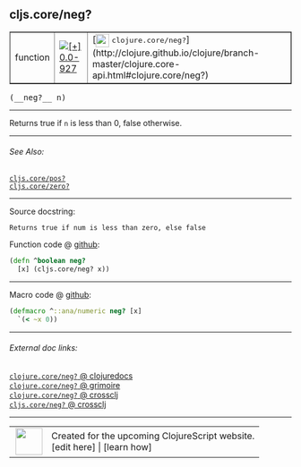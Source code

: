 ## cljs.core/neg?



 <table border="1">
<tr>
<td>function</td>
<td><a href="https://github.com/cljsinfo/cljs-api-docs/tree/0.0-927"><img valign="middle" alt="[+] 0.0-927" title="Added in 0.0-927" src="https://img.shields.io/badge/+-0.0--927-lightgrey.svg"></a> </td>
<td>
[<img height="24px" valign="middle" src="http://i.imgur.com/1GjPKvB.png"> <samp>clojure.core/neg?</samp>](http://clojure.github.io/clojure/branch-master/clojure.core-api.html#clojure.core/neg?)
</td>
</tr>
</table>


 <samp>
(__neg?__ n)<br>
</samp>

---

Returns true if `n` is less than 0, false otherwise.

---


###### See Also:

[`cljs.core/pos?`](cljs.core_posQMARK.md)<br>
[`cljs.core/zero?`](cljs.core_zeroQMARK.md)<br>

---


Source docstring:

```
Returns true if num is less than zero, else false
```


Function code @ [github](https://github.com/clojure/clojurescript/blob/r2723/src/cljs/cljs/core.cljs#L2174-L2176):

```clj
(defn ^boolean neg?
  [x] (cljs.core/neg? x))
```

<!--
Repo - tag - source tree - lines:

 <pre>
clojurescript @ r2723
└── src
    └── cljs
        └── cljs
            └── <ins>[core.cljs:2174-2176](https://github.com/clojure/clojurescript/blob/r2723/src/cljs/cljs/core.cljs#L2174-L2176)</ins>
</pre>

-->

---

Macro code @ [github](https://github.com/clojure/clojurescript/blob/r2723/src/clj/cljs/core.clj#L472-L473):

```clj
(defmacro ^::ana/numeric neg? [x]
  `(< ~x 0))
```

<!--
Repo - tag - source tree - lines:

 <pre>
clojurescript @ r2723
└── src
    └── clj
        └── cljs
            └── <ins>[core.clj:472-473](https://github.com/clojure/clojurescript/blob/r2723/src/clj/cljs/core.clj#L472-L473)</ins>
</pre>
-->

---


###### External doc links:

[`clojure.core/neg?` @ clojuredocs](http://clojuredocs.org/clojure.core/neg_q)<br>
[`clojure.core/neg?` @ grimoire](http://conj.io/store/v1/org.clojure/clojure/1.7.0-beta3/clj/clojure.core/neg%3F/)<br>
[`clojure.core/neg?` @ crossclj](http://crossclj.info/fun/clojure.core/neg%3F.html)<br>
[`cljs.core/neg?` @ crossclj](http://crossclj.info/fun/cljs.core.cljs/neg%3F.html)<br>

---

 <table>
<tr><td>
<img valign="middle" align="right" width="48px" src="http://i.imgur.com/Hi20huC.png">
</td><td>
Created for the upcoming ClojureScript website.<br>
[edit here] | [learn how]
</td></tr></table>

[edit here]:https://github.com/cljsinfo/cljs-api-docs/blob/master/cljsdoc/cljs.core_negQMARK.cljsdoc
[learn how]:https://github.com/cljsinfo/cljs-api-docs/wiki/cljsdoc-files

<!--

This information was too distracting to show to readers, but I'll leave it
commented here since it is helpful to:

- pretty-print the data used to generate this document
- and show how to retrieve that data



The API data for this symbol:

```clj
{:description "Returns true if `n` is less than 0, false otherwise.",
 :return-type boolean,
 :ns "cljs.core",
 :name "neg?",
 :signature ["[n]"],
 :history [["+" "0.0-927"]],
 :type "function",
 :related ["cljs.core/pos?" "cljs.core/zero?"],
 :full-name-encode "cljs.core_negQMARK",
 :source {:code "(defn ^boolean neg?\n  [x] (cljs.core/neg? x))",
          :title "Function code",
          :repo "clojurescript",
          :tag "r2723",
          :filename "src/cljs/cljs/core.cljs",
          :lines [2174 2176]},
 :extra-sources [{:code "(defmacro ^::ana/numeric neg? [x]\n  `(< ~x 0))",
                  :title "Macro code",
                  :repo "clojurescript",
                  :tag "r2723",
                  :filename "src/clj/cljs/core.clj",
                  :lines [472 473]}],
 :full-name "cljs.core/neg?",
 :clj-symbol "clojure.core/neg?",
 :docstring "Returns true if num is less than zero, else false"}

```

Retrieve the API data for this symbol:

```clj
;; from Clojure REPL
(require '[clojure.edn :as edn])
(-> (slurp "https://raw.githubusercontent.com/cljsinfo/cljs-api-docs/catalog/cljs-api.edn")
    (edn/read-string)
    (get-in [:symbols "cljs.core/neg?"]))
```

-->
